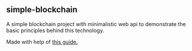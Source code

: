 ## simple-blockchain

A simple blockchain project with minimalistic web api to demonstrate the basic principles behind this technology.

Made with help of [this guide.](https://hackernoon.com/learn-blockchains-by-building-one-117428612f46)
